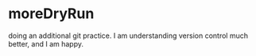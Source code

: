 # moreDryRun
doing an additional git practice.
I am understanding version control much better, and I am happy.
